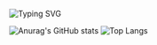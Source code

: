 ![Typing SVG](https://readme-typing-svg.demolab.com?font=Fira+Code&weight=450&size=22&pause=500&center=true&vCenter=true&multiline=true&repeat=false&width=550&height=150&lines=PadInLa;Full-Stack+Web+Developer;PostgreSQL+%7C+Django+%7C+REST+%7C+React.js)

![Anurag's GitHub stats](https://github-readme-stats.vercel.app/api?username=PadInLa)
![Top Langs](https://github-readme-stats.vercel.app/api/top-langs/?username=PadInLa&layout=compact)
